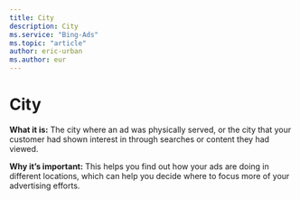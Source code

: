 ```yaml
---
title: City
description: City
ms.service: "Bing-Ads"
ms.topic: "article"
author: eric-urban
ms.author: eur
---
```


# City

**What it is:**     The city where an ad was physically served, or the city that your customer had shown interest in through searches or content they had viewed.

**Why it’s important:**     This helps you find out how your ads are doing in different locations, which can help you decide where to focus more of your advertising efforts.


